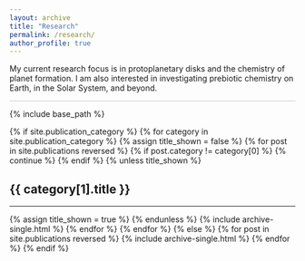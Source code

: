 ```yaml
---
layout: archive
title: "Research"
permalink: /research/
author_profile: true
---
```


My current research focus is in protoplanetary disks and the chemistry of planet formation. I am also interested in investigating prebiotic chemistry on Earth, in the Solar System, and beyond. 
<hr style = 'background-color:#CCCAC9  ; border-width:0; color:#CCCAC9; height:1px; width:100%;' />

{% include base_path %}

<!-- New style rendering if publication categories are defined -->
{% if site.publication_category %}
  {% for category in site.publication_category  %}
    {% assign title_shown = false %}
    {% for post in site.publications reversed %}
      {% if post.category != category[0] %}
        {% continue %}
      {% endif %}
      {% unless title_shown %}
        <h2>{{ category[1].title }}</h2><hr />
        {% assign title_shown = true %}
      {% endunless %}
      {% include archive-single.html %}
    {% endfor %}
  {% endfor %}
{% else %}
  {% for post in site.publications reversed %}
    {% include archive-single.html %}
  {% endfor %}
{% endif %}

<!--## Competitive Entrapment in Interstellar and Cometary Ices-->
<!---->
<!--filler text-->
<!---->
<!--<hr style = 'background-color:#CCCAC9  ; border-width:0; color:#CCCAC9; height:1px; width:100%;' />-->
<!---->
<!--## False Planets around Giant Stars-->
<!---->
<!--Discovering planets in sparsely populated regions of parameter space is crucial to improving our understanding of planetary formation and evolution. One such region is the subset of planets that orbit giant, evolved stars. However, some evolved stars are known to exhibit quasi-periodic radial velocity (RV) signals, which can masquerade as signals from planetary companions. A paper by Brucalassi et al. (2017) reports the discovery of a giant planet with a period of 121 days orbiting Sanders 364. From our analysis of a large set of independent RVs, we find no convincing evidence for the reported giant planet. In this paper, we discuss possible explanations for the discrepancies between our findings and Brucalassi et al. (2017), potential sources of long-period non-planetary RV signals, and recommendations for future study of planets orbiting evolved stars.-->
<!---->
<!---->
<!--<hr style = 'background-color:#CCCAC9  ; border-width:0; color:#CCCAC9; height:1px; width:100%;' />-->

